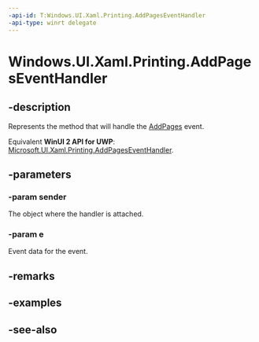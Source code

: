 ```yaml
---
-api-id: T:Windows.UI.Xaml.Printing.AddPagesEventHandler
-api-type: winrt delegate
---
```

<!-- Delegate syntax.
public delegate void AddPagesEventHandler(System.Object sender, Windows.UI.Xaml.Printing.AddPagesEventArgs e)
-->
# Windows.UI.Xaml.Printing.AddPagesEventHandler

## -description
Represents the method that will handle the [AddPages](printdocument_addpages.md) event.

Equivalent **WinUI 2 API for UWP**: [Microsoft.UI.Xaml.Printing.AddPagesEventHandler](/windows/winui/api/microsoft.ui.xaml.printing.addpageseventhandler).

## -parameters
### -param sender
The object where the handler is attached.

### -param e
Event data for the event.


## -remarks

## -examples

## -see-also
